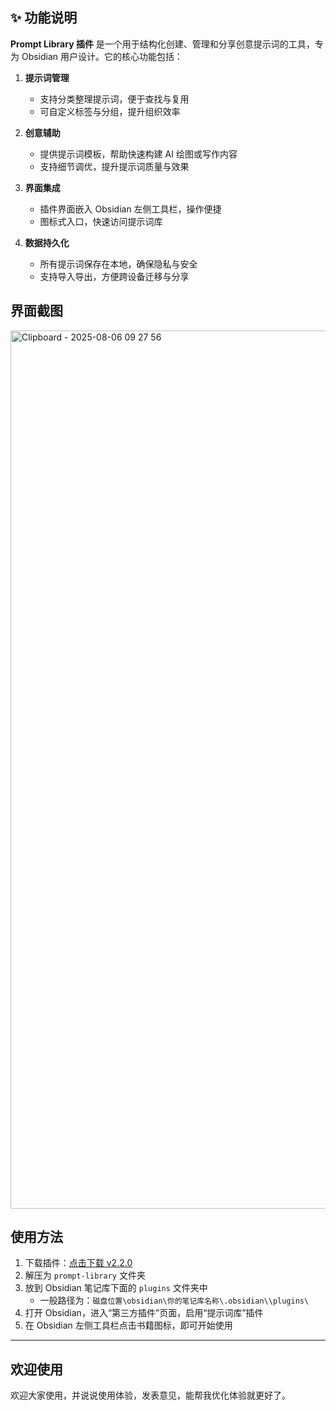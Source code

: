 

## ✨ 功能说明

**Prompt Library 插件** 是一个用于结构化创建、管理和分享创意提示词的工具，专为 Obsidian 用户设计。它的核心功能包括：

1. **提示词管理**  
   - 支持分类整理提示词，便于查找与复用  
   - 可自定义标签与分组，提升组织效率  

2. **创意辅助**  
   - 提供提示词模板，帮助快速构建 AI 绘图或写作内容  
   - 支持细节调优，提升提示词质量与效果  

3. **界面集成**  
   - 插件界面嵌入 Obsidian 左侧工具栏，操作便捷  
   - 图标式入口，快速访问提示词库  

4. **数据持久化**  
   - 所有提示词保存在本地，确保隐私与安全  
   - 支持导入导出，方便跨设备迁移与分享  



## 界面截图

<img width="1639" height="1405" alt="Clipboard - 2025-08-06 09 27 56" src="https://github.com/user-attachments/assets/185d31a6-6a59-4a68-894d-e176b7802df2" />


## 使用方法

1. 下载插件：[点击下载 v2.2.0](https://github.com/malongan/prompt-library/releases/tag/v2.2.0)  
2. 解压为 `prompt-library` 文件夹  
3. 放到 Obsidian 笔记库下面的 `plugins` 文件夹中  
   - 一般路径为：`磁盘位置\obsidian\你的笔记库名称\.obsidian\\plugins\`  
4. 打开 Obsidian，进入“第三方插件”页面，启用“提示词库”插件  
5. 在 Obsidian 左侧工具栏点击书籍图标，即可开始使用  

---


## 欢迎使用
欢迎大家使用，并说说使用体验，发表意见，能帮我优化体验就更好了。
